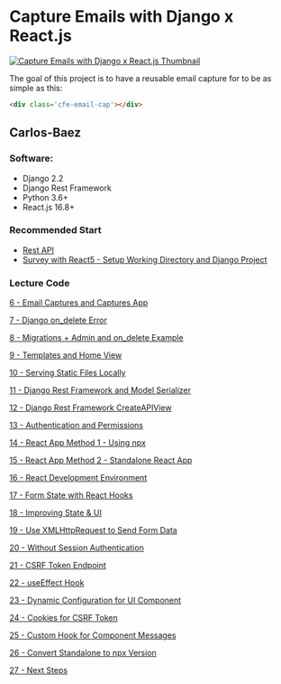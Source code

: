 # Capture Emails with Django x React.js

[![Capture Emails with Django x React.js Thumbnail](https://static.codingforentrepreneurs.com/media/projects/capture-emails-django-and-reactjs/images/share/Email_Cap-Django_-_React.jpg)
](https://www.codingforentrepreneurs.com/projects/capture-emails-django-and-reactjs)


The goal of this project is to have a reusable email capture for to be as simple as this:
```html
<div class='cfe-email-cap'></div>
```

## Carlos-Baez


### Software: 

- Django 2.2
- Django Rest Framework
- Python 3.6+
- React.js 16.8+




### Recommended Start

- [Rest API](https://kirr.co/cx7ktj)
- [Survey with React](https://kirr.co/y6dgwj)[5 - Setup Working Directory and Django Project](../../tree/bc83c8f0a48d549e04b78bf93f5677eaf2dd9c2b/)



### Lecture Code

[6 - Email Captures and Captures App](../../tree/3ad933b76b74a9034163629ab054ade491bae564/)

[7 - Django on_delete Error](../../tree/a4ac9b33272b45939c6bd1f9bf62ca2a2f696e75/)

[8 - Migrations + Admin and on_delete Example](../../tree/74580ca966d7cce968b06d8004a2911fe2f30a15/)

[9 - Templates and Home View](../../tree/cf47bc8bc859b221a5f9fb5355586baf60870d0c/)

[10 - Serving Static Files Locally](../../tree/241bd2c159ad41427c954a85edcb1b439cac2aa6/)

[11 - Django Rest Framework and Model Serializer](../../tree/86262fcc96bed0142fa012c6d1ca7ff035872db4/)

[12 - Django Rest Framework CreateAPIView](../../tree/57493eae54f1f0621c4b8e4063ebed576fd03298/)

[13 - Authentication and Permissions](../../tree/f6109e2f4de8b56dd839888010ec01a41f58f836/)

[14 - React App Method 1 - Using npx](../../tree/6fad46841780fa525e6977b44525dec7f9a273ae/)

[15 - React App Method 2 - Standalone React App](../../tree/160af9dc96800c257da102b992e4af2a782cc7a0/)

[16 - React Development Environment](../../tree/0a36b392123fd1743512dbefbeacc481f50df04a/)

[17 - Form State with React Hooks](../../tree/4855a5df85973bedac57161a370ca1cdcaf7447d/)

[18 - Improving State & UI](../../tree/12768133e2e70fa9e6455168184c9810784dcd08/)

[19 - Use XMLHttpRequest to Send Form Data](../../tree/fa6f5e809483d1edffbc067bdad53226ce1a0c70/)

[20 - Without Session Authentication](../../tree/9393d094f0dd24f1bff783b76f39ad30bea0a153/)

[21 - CSRF Token Endpoint](../../tree/58ef74b78fa55b966da91fd19f9dd99a9ae10050/)

[22 - useEffect Hook](../../tree/006e7b76c0142ca3216cdfebbc936bd9c9f78ad6/)

[23 - Dynamic Configuration for UI Component](../../tree/f438e9209261175b87ddf71be7391abe529982e0/)

[24 - Cookies for CSRF Token](../../tree/b29b9663a13732e98d9e473c1f77fb0ec39e7ee6/)

[25 - Custom Hook for Component Messages](../../tree/b0f4d53ac0dac8c91499d8bd3be207f4cb0ece62/)

[26 - Convert Standalone to npx Version](../../tree/44d5e62be5d5054ddb346c00f238e1257b88af92/)

[27 - Next Steps](../../tree/2715c384d64a300be80a19a06c5cd7ab8ad6339f/)

